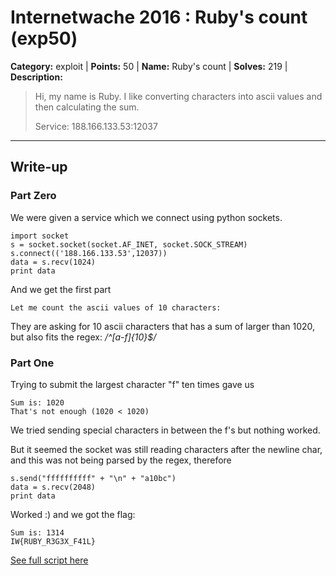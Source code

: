 # Internetwache 2016 : Ruby's count (exp50)

**Category:** exploit |
**Points:** 50 |
**Name:** Ruby's count |
**Solves:** 219 |
**Description:**

> Hi, my name is Ruby. I like converting characters into ascii values and then calculating the sum.
>
> Service: 188.166.133.53:12037

___

## Write-up

### Part Zero
We were given a service which we connect using python sockets.

```
import socket
s = socket.socket(socket.AF_INET, socket.SOCK_STREAM)
s.connect(('188.166.133.53',12037))
data = s.recv(1024)
print data
```

And we get the first part
```
Let me count the ascii values of 10 characters:
```

They are asking for 10 ascii characters that has a sum of larger than 1020, but also fits the regex:
*/^[a-f]{10}$/*

### Part One
Trying to submit the largest character "f" ten times gave us
```
Sum is: 1020
That's not enough (1020 < 1020)
```

We tried sending special characters in between the f's but nothing worked.

But it seemed the socket was still reading characters after the newline char, and this was not being parsed by the regex, therefore
```
s.send("ffffffffff" + "\n" + "a10bc")
data = s.recv(2048)
print data
```

Worked :) and we got the flag:
```
Sum is: 1314
IW{RUBY_R3G3X_F41L}
```

[See full script here](src/exp50.py)